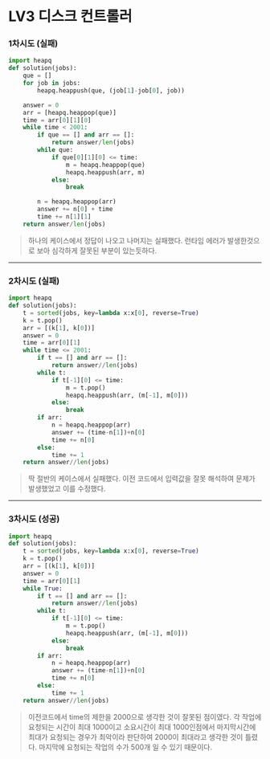 # LV3 디스크 컨트롤러

### 1차시도 (실패)
```py
import heapq
def solution(jobs):
    que = []
    for job in jobs:
        heapq.heappush(que, (job[1]-job[0], job))

    answer = 0
    arr = [heapq.heappop(que)]
    time = arr[0][1][0]
    while time < 2001:
        if que == [] and arr == []:
            return answer/len(jobs)
        while que:
            if que[0][1][0] <= time:
                m = heapq.heappop(que)
                heapq.heappush(arr, m)
            else:
                break

        n = heapq.heappop(arr)
        answer += n[0] + time
        time += n[1][1]
    return answer/len(jobs)
```
> 하나의 케이스에서 정답이 나오고 나머지는 실패했다. 런타임 에러가 발생한것으로 보아 심각하게 잘못된 부분이 있는듯하다.

*****

### 2차시도 (실패)
```py
import heapq
def solution(jobs):
    t = sorted(jobs, key=lambda x:x[0], reverse=True)
    k = t.pop()
    arr = [(k[1], k[0])]
    answer = 0
    time = arr[0][1]
    while time <= 2001:
        if t == [] and arr == []:
            return answer//len(jobs)
        while t:
            if t[-1][0] <= time:
                m = t.pop()
                heapq.heappush(arr, (m[-1], m[0]))
            else:
                break
        if arr:
            n = heapq.heappop(arr)
            answer += (time-n[1])+n[0]
            time += n[0]
        else:
            time += 1
    return answer//len(jobs)
```
> 딱 절반의 케이스에서 실패했다. 이전 코드에서 입력값을 잘못 해석하여
문제가 발생했었고 이를 수정했다.

*****

### 3차시도 (성공)
```py
import heapq
def solution(jobs):
    t = sorted(jobs, key=lambda x:x[0], reverse=True)
    k = t.pop()
    arr = [(k[1], k[0])]
    answer = 0
    time = arr[0][1]
    while True:
        if t == [] and arr == []:
            return answer//len(jobs)
        while t:
            if t[-1][0] <= time:
                m = t.pop()
                heapq.heappush(arr, (m[-1], m[0]))
            else:
                break
        if arr:
            n = heapq.heappop(arr)
            answer += (time-n[1])+n[0]
            time += n[0]
        else:
            time += 1
    return answer//len(jobs)
```
> 이전코드에서 time의 제한을 2000으로 생각한 것이 잘못된 점이였다. 각 작업에 요청되는 시간이 최대 1000이고 소요시간이 최대 1000인점에서 마지막시간에 최대가 요청되는 경우가 최악이라 판단하여 2000이 최대라고 생각한 것이 틀렸다. 마지막에 요청되는 작업의 수가 500개 일 수 있기 때문이다.